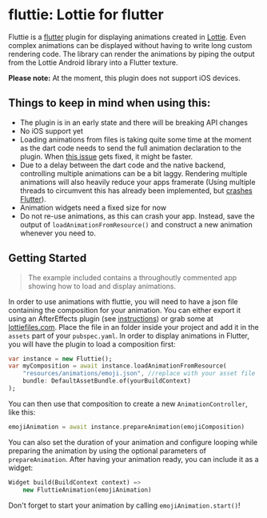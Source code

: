 # fluttie: Lottie for flutter
Fluttie is a [flutter](https://flutter.io/) plugin for displaying animations
created in [Lottie](http://airbnb.io/lottie/). Even complex animations can 
be displayed without having to write long custom rendering code.
The library can render the animations by piping the output from the Lottie
Android library into a Flutter texture.

**Please note:** At the moment, this plugin does not support iOS devices.

## Things to keep in mind when using this:
 - The plugin is in an early state and there will be breaking API changes
 - No iOS support yet
 - Loading animations from files is taking quite some time at the moment as the dart
   code needs to send the full animation declaration to the plugin. When
   [this issue](https://github.com/flutter/flutter/issues/11019) gets fixed, it might be faster.
 - Due to a delay between the dart code and the native backend, controlling
   multiple animations can be a bit laggy. Rendering multiple animations will
   also heavily reduce your apps framerate (Using multiple threads to circumvent this has already been implemented, but [crashes Flutter](https://github.com/flutter/flutter/issues/14169)).
 - Animation widgets need a fixed size for now
 - Do not re-use animations, as this can crash your app. Instead, save the output
   of `loadAnimationFromResource()` and construct a new animation whenever you need
   to.

## Getting Started

> The example included contains a throughoutly commented app showing how to load and
> display animations.

In order to use animations with fluttie, you will need to have a json file
containing the composition for your animation. You can either export it using
an AfterEffects plugin (see [instructions](http://airbnb.io/lottie/after-effects/getting-started.html))
or grab some at [lottiefiles.com](https://www.lottiefiles.com/).
Place the file in an folder inside your project and add it in the `assets` part of your `pubspec.yaml`.
In order to display animations in Flutter, you will have the plugin to load
a composition first:
```dart
var instance = new Fluttie();
var myComposition = await instance.loadAnimationFromResource(
    "resources/animations/emoji.json", //replace with your asset file
    bundle: DefaultAssetBundle.of(yourBuildContext)
);
```
You can then use that composition to create a new `AnimationController`,
like this:
```dart
emojiAnimation = await instance.prepareAnimation(emojiComposition)
```
You can also set the duration of your animation and configure looping while
preparing the animation by using the optional parameters of `prepareAnimation`.
After having your animation ready, you can include it as a widget:
```dart
Widget build(BuildContext context) =>
    new FluttieAnimation(emojiAnimation)
```
Don't forget to start your animation by calling `emojiAnimation.start()`!
